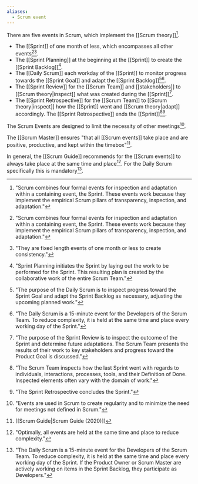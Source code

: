 ```yaml
---
aliases:
  - Scrum event
---
```

There are five events in Scrum, which implement the [[Scrum theory]][^scrum-combines].
- The [[Sprint]] of one month of less, which encompasses all other events[^scrum-combines][^sprints-are-fixed-length].
- The [[Sprint Planning]] at the beginning at the [[Sprint]] to create the [[Sprint Backlog]][^sprint-plan-initiates].
- The [[Daily Scrum]] each workday of the [[Sprint]] to monitor progress towards the [[Sprint Goal]] and adapt the [[Sprint Backlog]][^purpose-daily-scrum][^daily-scrum-is].
- The [[Sprint Review]] for the [[Scrum Team]] and [[stakeholders]] to [[Scrum theory|inspect]] what was created during the [[Sprint]][^purpose-sprint-review].
- The [[Sprint Retrospective]] for the [[Scrum Team]] to [[Scrum theory|inspect]] how the [[Sprint]] went and [[Scrum theory|adapt]] accordingly. The [[Sprint Retrospective]] ends the [[Sprint]][^scrum-team-inspects][^sprint-retrospective-concludes].

[^scrum-combines]: "Scrum combines four formal events for inspection and adaptation within a containing event, the Sprint. These events work because they implement the empirical Scrum pillars of transparency, inspection, and adaptation."[^scrum-guide-2020]
[^sprints-are-fixed-length]: "They are fixed length events of one month or less to create consistency."[^scrum-guide-2020]
[^sprint-plan-initiates]: "Sprint Planning initiates the Sprint by laying out the work to be performed for the Sprint. This resulting plan is created by the collaborative work of the entire Scrum Team."[^scrum-guide-2020]
[^purpose-daily-scrum]: "The purpose of the Daily Scrum is to inspect progress toward the Sprint Goal and adapt the Sprint Backlog as necessary, adjusting the upcoming planned work."[^scrum-guide-2020]
[^daily-scrum-is]: "The Daily Scrum is a 15-minute event for the Developers of the Scrum Team. To reduce complexity, it is held at the same time and place every working day of the Sprint."[^scrum-guide-2020]
[^purpose-sprint-review]: "The purpose of the Sprint Review is to inspect the outcome of the Sprint and determine future adaptations. The Scrum Team presents the results of their work to key stakeholders and progress toward the Product Goal is discussed."[^scrum-guide-2020]
[^scrum-team-inspects]: "The Scrum Team inspects how the last Sprint went with regards to individuals, interactions, processes, tools, and their Definition of Done. Inspected elements often vary with the domain of work."[^scrum-guide-2020]
[^sprint-retrospective-concludes]: "The Sprint Retrospective concludes the Sprint."[^scrum-guide-2020]

The Scrum Events are designed to limit the necessity of other meetings[^events-are-used].

[^events-are-used]: "Events are used in Scrum to create regularity and to minimize the need for meetings not defined in Scrum."[^scrum-guide-2020]


The [[Scrum Master]] ensures "that all [[Scrum events]] take place and are positive, productive, and kept within the timebox"[^scrum-guide-2020].

In general, the [[Scrum Guide]] recommends for the [[Scrum events]] to always take place at the same time and place[^optimally-all-events]. For the Daily Scrum specifically this is mandatory[^daily-scrum-15min].


[^optimally-all-events]: "Optimally, all events are held at the same time and place to reduce complexity."[^scrum-guide-2020]
[^daily-scrum-15min]: "The Daily Scrum is a 15-minute event for the Developers of the Scrum Team. To reduce complexity, it is held at the same time and place every working day of the Sprint. If the Product Owner or Scrum Master are actively working on items in the Sprint Backlog, they participate as Developers."[^scrum-guide-2020]

[^scrum-guide-2020]: [[Scrum Guide|Scrum Guide (2020)]]
